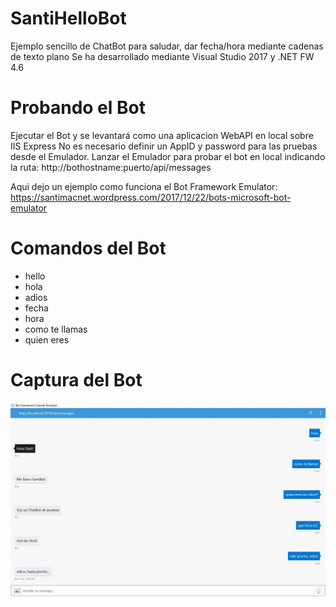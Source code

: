 # SantiHelloBot
Ejemplo sencillo de ChatBot para saludar, dar fecha/hora mediante cadenas de texto plano
Se ha desarrollado mediante Visual Studio 2017 y .NET FW 4.6

# Probando el Bot
Ejecutar el Bot y se levantará como una aplicacion WebAPI en local sobre IIS Express
No es necesario definir un AppID y password para las pruebas desde el Emulador.
Lanzar el Emulador para probar el bot en local indicando la ruta: http://bothostname:puerto/api/messages

Aqui dejo un ejemplo  como funciona el Bot Framework Emulator: 
https://santimacnet.wordpress.com/2017/12/22/bots-microsoft-bot-emulator

# Comandos del Bot
  - hello
  - hola
  - adios
  - fecha 
  - hora
  - como te llamas
  - quien eres
  
# Captura del  Bot

![alt text](https://github.com/santimacnet/Bots-SantiHelloBot/blob/master/SantiHelloBot/screenshoot.jpg)



